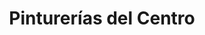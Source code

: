 ---
title: "Pinturerías del Centro"
url: /posadas/pinturerias-del-centro-avenida-san-martin/
shop: pintura
---